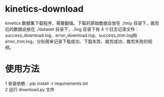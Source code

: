 # kinetics-download
kinetics 数据集下载程序，需要翻墙。下载的原始数据会放在 ./tmp 目录下，裁剪后的数据会放在 ./dataset 目录下，./log 目录下有 4 个日志记录文件：success_download.log、error_download.log、success_trim.log和error_trim.log，分别用来记录下载成功、下载失败、裁剪成功、裁剪失败的视频。
# 使用方法
1 安装依赖：pip install -r requirements.txt  
2 运行 download.py 文件
